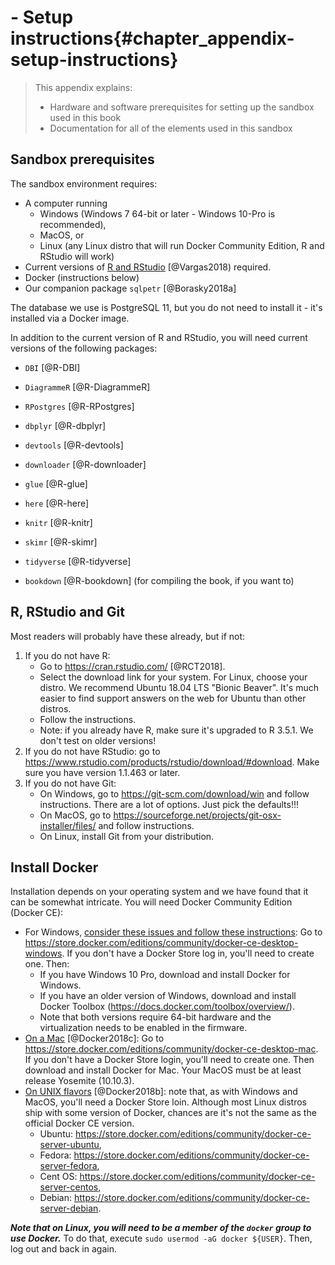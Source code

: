 #  - Setup instructions{#chapter_appendix-setup-instructions}

> This appendix explains:
> 
> * Hardware and software prerequisites for setting up the sandbox used in this book
> * Documentation for all of the elements used in this sandbox

## Sandbox prerequisites

The sandbox environment requires:

* A computer running 
  + Windows (Windows 7 64-bit or later - Windows 10-Pro is recommended),
  + MacOS, or
  + Linux (any Linux distro that will run Docker Community Edition, R and RStudio will work)
* Current versions of [R and RStudio](https://www.datacamp.com/community/tutorials/installing-R-windows-mac-ubuntu) [@Vargas2018) required.
* Docker (instructions below)
* Our companion package `sqlpetr` [@Borasky2018a] 

The database we use is PostgreSQL 11, but you do not need to install it - it's installed via a Docker image. 

In addition to the current version of R and RStudio, you will need current versions of the following packages:

* `DBI` [@R-DBI]
* `DiagrammeR` [@R-DiagrammeR]
* `RPostgres` [@R-RPostgres]
* `dbplyr` [@R-dbplyr]
* `devtools` [@R-devtools]
* `downloader` [@R-downloader]
* `glue` [@R-glue]
* `here` [@R-here]
* `knitr` [@R-knitr]
* `skimr` [@R-skimr]
* `tidyverse` [@R-tidyverse]

* `bookdown` [@R-bookdown] (for compiling the book, if you want to)

## R, RStudio and Git

Most readers will probably have these already, but if not:

1. If you do not have R:
    * Go to <https://cran.rstudio.com/> [@RCT2018].
    * Select the download link for your system. For Linux, choose your distro. We recommend Ubuntu 18.04 LTS "Bionic Beaver". It's much easier to find support answers on the web for Ubuntu than other distros.
    * Follow the instructions.
    * Note: if you already have R, make sure it's upgraded to R 3.5.1. We don't test on older versions!
2. If you do not have RStudio: go to <https://www.rstudio.com/products/rstudio/download/#download>. Make sure you have version 1.1.463 or later.
3. If you do not have Git:
    * On Windows, go to <https://git-scm.com/download/win> and follow instructions. There are a lot of options. Just pick the defaults!!!
    * On MacOS, go to <https://sourceforge.net/projects/git-osx-installer/files/> and follow instructions.
    * On Linux, install Git from your distribution.

## Install Docker

Installation depends on your operating system and we have found that it can be somewhat intricate.  You will need Docker Community Edition (Docker CE):

* For Windows, [consider these issues and follow these instructions](#windows-tech-details): Go to <https://store.docker.com/editions/community/docker-ce-desktop-windows>. If you don't have a Docker Store log in, you'll need to create one. Then:
    * If you have Windows 10 Pro, download and install Docker for Windows.
    * If you have an older version of Windows, download and install Docker Toolbox (<https://docs.docker.com/toolbox/overview/>).
    * Note that both versions require 64-bit hardware and the virtualization needs to be enabled in the firmware.
* [On a Mac](https://docs.docker.com/docker-for-mac/install/) [@Docker2018c]: Go to <https://store.docker.com/editions/community/docker-ce-desktop-mac>. If you don't have a Docker Store login, you'll need to create one. Then download and install Docker for Mac. Your MacOS must be at least release Yosemite (10.10.3).
* [On UNIX flavors](https://docs.docker.com/install/#supported-platforms) [@Docker2018b]: note that, as with Windows and MacOS, you'll need a Docker Store loin. Although most Linux distros ship with some version of Docker, chances are it's not the same as the official Docker CE version.
    * Ubuntu: <https://store.docker.com/editions/community/docker-ce-server-ubuntu>,
    * Fedora: <https://store.docker.com/editions/community/docker-ce-server-fedora>,
    * Cent OS: <https://store.docker.com/editions/community/docker-ce-server-centos>,
    * Debian: <https://store.docker.com/editions/community/docker-ce-server-debian>.
    
***Note that on Linux, you will need to be a member of the `docker` group to use Docker.*** To do that, execute `sudo usermod -aG docker ${USER}`. Then, log out and back in again.
